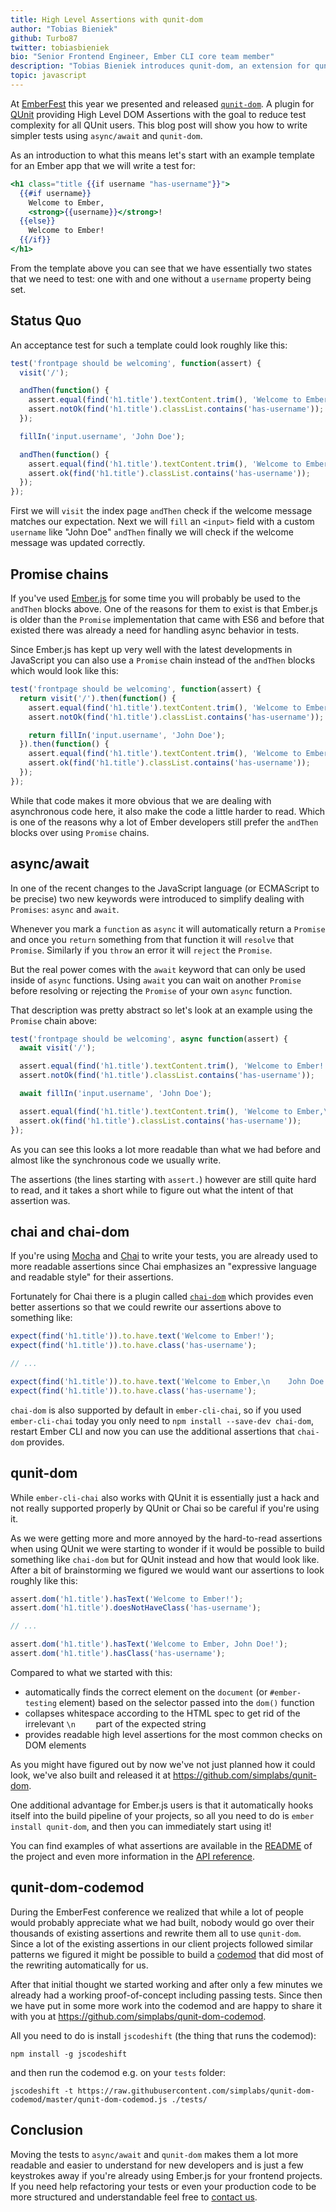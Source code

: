 ```yaml
---
title: High Level Assertions with qunit-dom
author: "Tobias Bieniek"
github: Turbo87
twitter: tobiasbieniek
bio: "Senior Frontend Engineer, Ember CLI core team member"
description: "Tobias Bieniek introduces qunit-dom, an extension for qunit that allows writing more expressive and less complex UI tests using high level DOM assertions."
topic: javascript
---
```


At [EmberFest](https://emberfest.eu/) this year we presented and released
[`qunit-dom`](https://github.com/simplabs/qunit-dom). A plugin for
[QUnit](https://qunitjs.com/) providing High Level DOM Assertions with the
goal to reduce test complexity for all QUnit users. This blog post will show
you how to write simpler tests using `async/await` and `qunit-dom`.

<!--break-->

As an introduction to what this means let's start with an example template
for an Ember app that we will write a test for:

```handlebars
<h1 class="title {{if username "has-username"}}">
  {{#if username}}
    Welcome to Ember,
    <strong>{{username}}</strong>!
  {{else}}
    Welcome to Ember!
  {{/if}}
</h1>
```

From the template above you can see that we have essentially two states that
we need to test: one with and one without a `username` property being set.


## Status Quo

An acceptance test for such a template could look roughly like this:

```js
test('frontpage should be welcoming', function(assert) {
  visit('/');

  andThen(function() {
    assert.equal(find('h1.title').textContent.trim(), 'Welcome to Ember!');
    assert.notOk(find('h1.title').classList.contains('has-username'));
  });

  fillIn('input.username', 'John Doe');

  andThen(function() {
    assert.equal(find('h1.title').textContent.trim(), 'Welcome to Ember,\n    John Doe!');
    assert.ok(find('h1.title').classList.contains('has-username'));
  });
});
```

First we will `visit` the index page `andThen` check if the welcome message
matches our expectation. Next we will `fill` an `<input>` field with a custom
`username` like "John Doe" `andThen` finally we will check if the welcome
message was updated correctly.


## Promise chains

If you've used [Ember.js](https://emberjs.com/) for some time you will probably
be used to the `andThen` blocks above. One of the reasons for them to exist is
that Ember.js is older than the `Promise` implementation that came with ES6 and
before that existed there was already a need for handling async behavior in
tests.

Since Ember.js has kept up very well with the latest developments in JavaScript
you can also use a `Promise` chain instead of the `andThen` blocks which would
look like this:

```js
test('frontpage should be welcoming', function(assert) {
  return visit('/').then(function() {
    assert.equal(find('h1.title').textContent.trim(), 'Welcome to Ember!');
    assert.notOk(find('h1.title').classList.contains('has-username'));

    return fillIn('input.username', 'John Doe');
  }).then(function() {
    assert.equal(find('h1.title').textContent.trim(), 'Welcome to Ember,\n    John Doe!');
    assert.ok(find('h1.title').classList.contains('has-username'));
  });
});
```

While that code makes it more obvious that we are dealing with asynchronous
code here, it also make the code a little harder to read. Which is one of the
reasons why a lot of Ember developers still prefer the `andThen` blocks over
using `Promise` chains.


## async/await

In one of the recent changes to the JavaScript language (or ECMAScript to be
precise) two new keywords were introduced to simplify dealing with `Promises`:
`async` and `await`.

Whenever you mark a `function` as `async` it will automatically return a
`Promise` and once you `return` something from that function it will `resolve`
that `Promise`. Similarly if you `throw` an error it will `reject` the
`Promise`.

But the real power comes with the `await` keyword that can only be used inside
of `async` functions. Using `await` you can wait on another `Promise` before
resolving or rejecting the `Promise` of your own `async` function.

That description was pretty abstract so let's look at an example using the
`Promise` chain above:

```js
test('frontpage should be welcoming', async function(assert) {
  await visit('/');

  assert.equal(find('h1.title').textContent.trim(), 'Welcome to Ember!');
  assert.notOk(find('h1.title').classList.contains('has-username'));

  await fillIn('input.username', 'John Doe');

  assert.equal(find('h1.title').textContent.trim(), 'Welcome to Ember,\n    John Doe!');
  assert.ok(find('h1.title').classList.contains('has-username'));
});
```

As you can see this looks a lot more readable than what we had before and
almost like the synchronous code we usually write.

The assertions (the lines starting with `assert.`) however are still quite
hard to read, and it takes a short while to figure out what the intent of that
assertion was.


## chai and chai-dom

If you're using [Mocha](https://mochajs.org/) and [Chai](http://chaijs.com/)
to write your tests, you are already used to more readable assertions since
Chai emphasizes an "expressive language and readable style" for their
assertions.

Fortunately for Chai there is a plugin called [`chai-dom`](https://github.com/nathanboktae/chai-dom)
which provides even better assertions so that we could rewrite our assertions
above to something like:

```js
expect(find('h1.title')).to.have.text('Welcome to Ember!');
expect(find('h1.title')).to.have.class('has-username');

// ...

expect(find('h1.title')).to.have.text('Welcome to Ember,\n    John Doe!');
expect(find('h1.title')).to.have.class('has-username');
```

`chai-dom` is also supported by default in `ember-cli-chai`, so if you used
`ember-cli-chai` today you only need to `npm install --save-dev chai-dom`,
restart Ember CLI and now you can use the additional assertions that `chai-dom`
provides.


## qunit-dom

While `ember-cli-chai` also works with QUnit it is essentially just a hack
and not really supported properly by QUnit or Chai so be careful if you're
using it.

As we were getting more and more annoyed by the hard-to-read assertions
when using QUnit we were starting to wonder if it would be possible to build
something like `chai-dom` but for QUnit instead and how that would look like.
After a bit of brainstorming we figured we would want our assertions to look
roughly like this:

```js
assert.dom('h1.title').hasText('Welcome to Ember!');
assert.dom('h1.title').doesNotHaveClass('has-username');

// ...

assert.dom('h1.title').hasText('Welcome to Ember, John Doe!');
assert.dom('h1.title').hasClass('has-username');
```

Compared to what we started with this:

- automatically finds the correct element on the `document` (or
  `#ember-testing` element) based on the selector passed into
  the `dom()` function
- collapses whitespace according to the HTML spec to get rid of the irrelevant
  `\n    ` part of the expected string
- provides readable high level assertions for the most common checks on DOM
  elements

As you might have figured out by now we've not just planned how it could look,
we've also built and released it at <https://github.com/simplabs/qunit-dom>.

One additional advantage for Ember.js users is that it automatically hooks
itself into the build pipeline of your projects, so all you need to do is
`ember install qunit-dom`, and then you can immediately start using it!

You can find examples of what assertions are available in the [README](https://github.com/simplabs/qunit-dom#qunit-dom)
of the project and even more information in the [API reference](https://github.com/simplabs/qunit-dom/blob/master/API.md).


## qunit-dom-codemod

During the EmberFest conference we realized that while a lot of people would
probably appreciate what we had built, nobody would go over their thousands of
existing assertions and rewrite them all to use `qunit-dom`. Since a lot
of the existing assertions in our client projects followed similar patterns
we figured it might be possible to build a [codemod](https://medium.com/airbnb-engineering/turbocharged-javascript-refactoring-with-codemods-b0cae8b326b9)
that did most of the rewriting automatically for us.

After that initial thought we started working and after only a few minutes we
already had a working proof-of-concept including passing tests. Since then we
have put in some more work into the codemod and are happy to share it with you
at <https://github.com/simplabs/qunit-dom-codemod>.

All you need to do is install `jscodeshift` (the thing that runs the codemod):

```
npm install -g jscodeshift
```

and then run the codemod e.g. on your `tests` folder:

```
jscodeshift -t https://raw.githubusercontent.com/simplabs/qunit-dom-codemod/master/qunit-dom-codemod.js ./tests/
```


## Conclusion

Moving the tests to `async/await` and `qunit-dom` makes them a lot more
readable and easier to understand for new developers and is just a few
keystrokes away if you're already using Ember.js for your frontend projects.
If you need help refactoring your tests or even your production code to be
more structured and understandable feel free to [contact us](/contact/).
